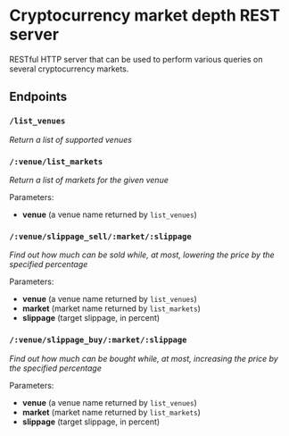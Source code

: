 # Cryptocurrency market depth REST server

RESTful HTTP server that can be used to perform various queries on several cryptocurrency markets.

## Endpoints

### `/list_venues`
*Return a list of supported venues*

### `/:venue/list_markets`
*Return a list of markets for the given venue*

Parameters: 
* **venue** (a venue name returned by `list_venues`)
 
### `/:venue/slippage_sell/:market/:slippage`
*Find out how much can be sold while, at most, lowering the price by the specified percentage*

Parameters: 
* **venue** (a venue name returned by `list_venues`)
* **market** (market name returned by `list_markets`)
* **slippage** (target slippage, in percent)
  
  
### `/:venue/slippage_buy/:market/:slippage`
*Find out how much can be bought while, at most, increasing the price by the specified percentage*

Parameters: 
* **venue** (a venue name returned by `list_venues`)
* **market** (market name returned by `list_markets`)
* **slippage** (target slippage, in percent)
   
   

